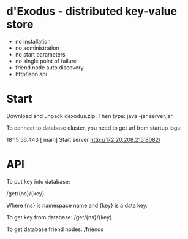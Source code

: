 d'Exodus - distributed key-value store
======================================
- no installation
- no administration
- no start parameters
- no single point of failure
- friend node auto discovery
- http/json api

Start
=====
Download and unpack dexodus.zip. Then type:
java -jar server.jar

To connect to database cluster, you need to get url from startup logs:

18:15:56.443 [      main] Start server http://172.20.208.215:8082/

API
===
To put key into database:

/get/{ns}/{key}

Where {ns} is namespace name and {key} is a data key.

To get key from database:
/get/{ns}/{key}

To get database friend nodes:
/friends
